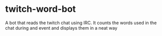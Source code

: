 # twitch-word-bot
A bot that reads the twitch chat using IRC. It counts the words used in the chat during and event and displays them in a neat way
